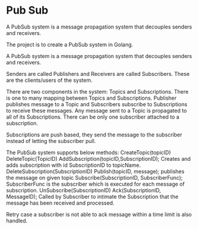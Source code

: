 # Pub Sub

A PubSub system is a message propagation system that decouples senders and receivers.

The project is to create a PubSub system in Golang.

A PubSub system is a message propagation system that decouples senders and receivers.

Senders are called Publishers and Receivers are called Subscribers. These are the clients/users of the system.

There are two components in the system: Topics and Subscriptions. There is one to many mapping between Topics and Subscriptions.
Publisher publishes message to a Topic and Subscribers subscribe to Subscriptions to receive these messages. Any message sent to a Topic is propagated to all of its Subscriptions. There can be only one subscriber attached to a subscription.

Subscriptions are push based, they send the message to the subscriber instead of letting the subscriber pull.

The PubSub system supports below methods:
CreateTopic(topicID)
DeleteTopic(TopicID)
AddSubscription(topicID,SubscriptionID); Creates and adds subscription with id SubscriptionID to topicName.
DeleteSubscription(SubscriptionID)
Publish(topicID, message); publishes the message on given topic
Subscribe(SubscriptionID, SubscriberFunc); SubscriberFunc is the subscriber which is executed for each message of subscription.
UnSubscribe(SubscriptionID)
Ack(SubscriptionID, MessageID); Called by Subscriber to intimate the Subscription that the message has been received and processed.

Retry case a subscriber is not able to ack message within a time limit is also handled.
